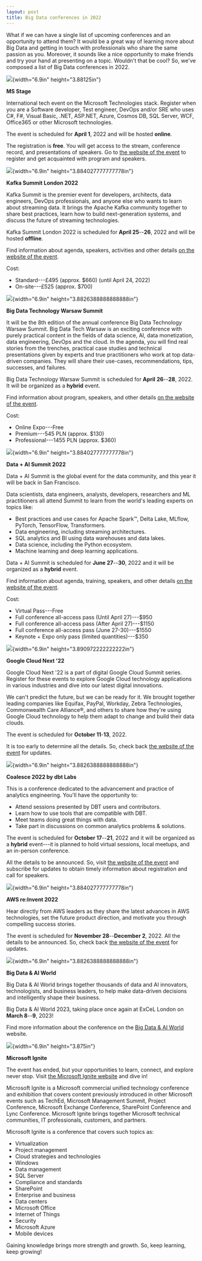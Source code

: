 ```yaml
---
layout: post
title: Big Data conferences in 2022
---
```


What if we can have a single list of upcoming conferences and an
opportunity to attend them? It would be a great way of learning more
about Big Data and getting in touch with professionals who share the
same passion as you. Moreover, it sounds like a nice opportunity to make
friends and try your hand at presenting on a topic. Wouldn't that be
cool? So, we've composed a list of Big Data conferences in 2022.

![](/imgs/image1.jpg){width="6.9in"
height="3.88125in"}

**MS Stage**

International tech event on the Microsoft Technologies stack. Register
when you are a Software developer, Test engineer, DevOps and/or SRE who
uses C\#, F\#, Visual Basic, .NET, ASP.NET, Azure, Cosmos DB, SQL
Server, WCF, Office365 or other Microsoft technologies.

The event is scheduled for **April 1**, 2022 and will be hosted
**online**.

The registration is **free**. You will get access to the stream,
conference record, and presentations of speakers. Go to [the website of
the event](https://msstage.com/) to register and get acquainted with
program and speakers.

![](/imgs/image2.jpg){width="6.9in"
height="3.884027777777778in"}

**Kafka Summit London 2022**

Kafka Summit is the premier event for developers, architects, data
engineers, DevOps professionals, and anyone else who wants to learn
about streaming data. It brings the Apache Kafka community together to
share best practices, learn how to build next-generation systems, and
discuss the future of streaming technologies.

Kafka Summit London 2022 is scheduled for **April 25**--**26**, 2022 and
will be hosted **offline**.

Find information about agenda, speakers, activities and other details
[on the website of the
event](https://www.kafka-summit.org/events/kafka-summit-london-2022/about).

Cost:
-   Standard---£495 (approx. \$660) (until April 24, 2022)
-   On-site---£525 (approx. \$700)

![](/imgs/image3.jpg){width="6.9in"
height="3.8826388888888888in"}

**Big Data Technology Warsaw Summit**

It will be the 8th edition of the annual conference Big Data Technology
Warsaw Summit. Big Data Tech Warsaw is an exciting conference with
purely practical content in the fields of data science, AI, data
monetization, data engineering, DevOps and the cloud. In the agenda, you
will find real stories from the trenches, practical case studies and
technical presentations given by experts and true practitioners who work
at top data-driven companies. They will share their use-cases,
recommendations, tips, successes, and failures.

Big Data Technology Warsaw Summit is scheduled for **April**
**26**--**28**, 2022. It will be organized as a **hybrid** event.

Find information about program, speakers, and other details [on the
website of the event](https://bigdatatechwarsaw.eu/).

Cost:
-   Online Expo---Free
-   Premium---545 PLN (approx. \$130)
-   Professional---1455 PLN (approx. \$360)

![](/imgs/image4.jpg){width="6.9in"
height="3.884027777777778in"}

**Data + AI Summit 2022**

Data + AI Summit is the global event for the data community, and this
year it will be back in San Francisco.

Data scientists, data engineers, analysts, developers, researchers and
ML practitioners all attend Summit to learn from the world's leading
experts on topics like:
-   Best practices and use cases for Apache Spark™, Delta Lake, MLflow,
    PyTorch, TensorFlow, Transformers.
-   Data engineering, including streaming architectures.
-   SQL analytics and BI using data warehouses and data lakes.
-   Data science, including the Python ecosystem.
-   Machine learning and deep learning applications.

Data + AI Summit is scheduled for **June 27**--**30**, 2022 and it will
be organized as a **hybrid** event.

Find information about agenda, training, speakers, and other details [on
the website of the
event](https://databricks.com/dataaisummit/north-america-2022).

Cost:
-   Virtual Pass---Free
-   Full conference all-access pass (Until April 27)---\$950
-   Full conference all-access pass (After April 27)---\$1150
-   Full conference all-access pass (June 27-30)---\$1550
-   Keynote + Expo only pass (limited quantities)---\$350

![](/imgs/image5.jpg){width="6.9in"
height="3.890972222222222in"}

**Google Cloud Next '22**

Google Cloud Next '22 is a part of digital Google Cloud Summit series.
Register for these events to explore Google Cloud technology
applications in various industries and dive into our latest digital
innovations.

We can't predict the future, but we can be ready for it. We brought
together leading companies like Equifax, PayPal, Workday, Zebra
Technologies, Commonwealth Care Alliance®, and others to share how
they're using Google Cloud technology to help them adapt to change and
build their data clouds.

The event is scheduled for **October 11**-**13**, 2022.

It is too early to determine all the details. So, check back [the
website of the event](https://cloud.withgoogle.com/next) for updates.

![](/imgs/image6.jpg){width="6.9in"
height="3.8826388888888888in"}

**Coalesce 2022 by dbt Labs**

This is a conference dedicated to the advancement and practice of
analytics engineering. You'll have the opportunity to:
-   Attend sessions presented by DBT users and contributors.
-   Learn how to use tools that are compatible with DBT.
-   Meet teams doing great things with data.
-   Take part in discussions on common analytics problems & solutions.

The event is scheduled for **October 17**--**21**, 2022 and it will be
organized as a **hybrid** event---it is planned to hold virtual
sessions, local meetups, and an in-person conference.

All the details to be announced. So, visit [the website of the
event](https://coalesce.getdbt.com/#coalesceForm) and subscribe for
updates to obtain timely information about registration and call for
speakers.

![](/imgs/image7.jpg){width="6.9in"
height="3.884027777777778in"}

**AWS re:Invent 2022**

Hear directly from AWS leaders as they share the latest advances in AWS
technologies, set the future product direction, and motivate you through
compelling success stories.

The event is scheduled for **November 28**--**December 2**, 2022. All
the details to be announced. So, check back [the website of the
event](https://reinvent.awsevents.com/) for updates.

![](/imgs/image8.jpg){width="6.9in"
height="3.8826388888888888in"}

**Big Data & AI World**

Big Data & AI World brings together thousands of data and AI innovators,
technologists, and business leaders, to help make data-driven decisions
and intelligently shape their business.

Big Data & AI World 2023, taking place once again at ExCeL London on
**March 8**--**9**, 2023!

Find more information about the conference on the [Big Data & AI
World](https://www.bigdataworld.com/welcome) website.

![](/imgs/image9.jpg){width="6.9in"
height="3.875in"}

**Microsoft Ignite**

The event has ended, but your opportunities to learn, connect, and
explore never stop. Visit [the Microsoft Ignite
website](https://myignite.microsoft.com/home) and dive in!

Microsoft Ignite is a Microsoft commercial unified technology conference
and exhibition that covers content previously introduced in other
Microsoft events such as TechEd, Microsoft Management Summit, Project
Conference, Microsoft Exchange Conference, SharePoint Conference and
Lync Conference. Microsoft Ignite brings together Microsoft technical
communities, IT professionals, customers, and partners.

Microsoft Ignite is a conference that covers such topics as:
-   Virtualization
-   Project management
-   Cloud strategies and technologies
-   Windows
-   Data management
-   SQL Server
-   Compliance and standards
-   SharePoint
-   Enterprise and business
-   Data centers
-   Microsoft Office
-   Internet of Things
-   Security
-   Microsoft Azure
-   Mobile devices

Gaining knowledge brings more strength and growth. So, keep learning,
keep growing!
